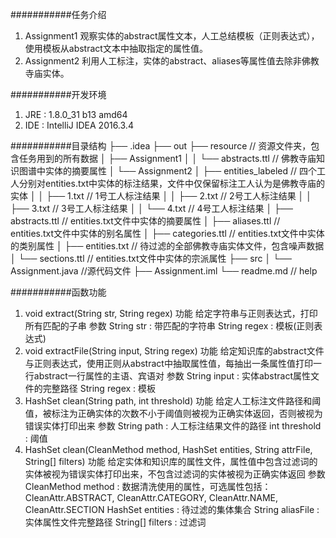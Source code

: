 ###########任务介绍
1. Assignment1
    观察实体的abstract属性文本，人工总结模板（正则表达式），使用模板从abstract文本中抽取指定的属性值。
2. Assignment2
    利用人工标注，实体的abstract、aliases等属性值去除非佛教寺庙实体。

###########开发环境
1. JRE : 1.8.0_31 b13 amd64
2. IDE : IntelliJ IDEA 2016.3.4

###########目录结构
├── .idea
├── out
├── resource						// 资源文件夹，包含任务用到的所有数据
│   ├── Assignment1
│   │	└── abstracts.ttl			// 佛教寺庙知识图谱中实体的摘要属性
│   └── Assignment2
│   	├── entities_labeled		// 四个工人分别对entities.txt中实体的标注结果，文件中仅保留标注工人认为是佛教寺庙的实体
│	    │	├── 1.txt				// 1号工人标注结果
│		│	├── 2.txt				// 2号工人标注结果
│		│	├── 3.txt				// 3号工人标注结果
│		│	└── 4.txt				// 4号工人标注结果
│    	├── abstracts.ttl			// entities.txt文件中实体的摘要属性
│    	├── aliases.ttl				// entities.txt文件中实体的别名属性
│    	├── categories.ttl			// entities.txt文件中实体的类别属性
│     	├── entities.txt			// 待过滤的全部佛教寺庙实体文件，包含噪声数据
│    	└── sections.ttl			// entities.txt文件中实体的宗派属性
├── src
│   └── Assignment.java				//源代码文件
├── Assignment.iml
└── readme.md						// help

###########函数功能
1. void extract(String str, String regex)
	功能	给定字符串与正则表达式，打印所有匹配的子串
	参数	String str : 带匹配的字符串
			String regex : 模板(正则表达式)
2. void extractFile(String input, String regex)
	功能	给定知识库的abstract文件与正则表达式，使用正则从abstract中抽取属性值，每抽出一条属性值打印一行abstract一行属性的主语、宾语对
	参数	String input : 实体abstract属性文件的完整路径
			String regex : 模板
3. HashSet<String> clean(String path, int threshold)
	功能	给定人工标注文件路径和阈值，被标注为正确实体的次数不小于阈值则被视为正确实体返回，否则被视为错误实体打印出来
	参数	String path : 人工标注结果文件的路径
			int threshold : 阈值
4. HashSet<String> clean(CleanMethod method, HashSet<String> entities, String attrFile, String[] filters)
	功能	给定实体和知识库的属性文件，属性值中包含过滤词的实体被视为错误实体打印出来，不包含过滤词的实体被视为正确实体返回
	参数	CleanMethod method : 数据清洗使用的属性，可选属性包括：CleanAttr.ABSTRACT, CleanAttr.CATEGORY, CleanAttr.NAME, CleanAttr.SECTION
			HashSet<String> entities : 待过滤的集体集合
			String aliasFile : 实体属性文件完整路径
			String[] filters :  过滤词







